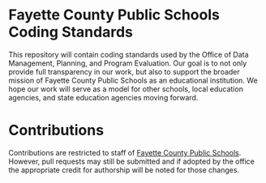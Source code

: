 # Fayette County Public Schools Coding Standards
This repository will contain coding standards used by the Office of Data Management, Planning, and Program Evaluation.  Our goal is to not only provide full transparency in our work, but also to support the broader mission of Fayette County Public Schools as an educational institution.  We hope our work will serve as a model for other schools, local education agencies, and state education agencies moving forward.  

# Contributions
Contributions are restricted to staff of [Fayette County Public Schools](http://www.fcps.net).  However, pull requests may still be submitted and if adopted by the office the appropriate credit for authorship will be noted for those changes.  




